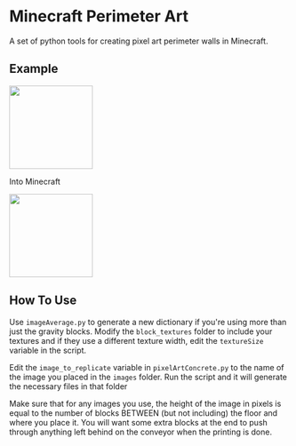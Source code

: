 # Minecraft Perimeter Art
A set of python tools for creating pixel art perimeter walls in Minecraft.

## Example

<img src="https://user-images.githubusercontent.com/30124354/119706448-e0ea1e00-be51-11eb-8d02-6b1a29493329.png" width="150" style="    image-rendering: -moz-crisp-edges;         /* Firefox */
    image-rendering:   -o-crisp-edges;         /* Opera */
    image-rendering: -webkit-optimize-contrast;/* Webkit (non-standard naming) */
    image-rendering: crisp-edges;
    -ms-interpolation-mode: nearest-neighbor;  /* IE (non-standard property) */">

Into Minecraft

<img src="https://user-images.githubusercontent.com/30124354/119706460-e47da500-be51-11eb-8f4c-f296f2af340f.png" width="150" style="    image-rendering: -moz-crisp-edges;         /* Firefox */
    image-rendering:   -o-crisp-edges;         /* Opera */
    image-rendering: -webkit-optimize-contrast;/* Webkit (non-standard naming) */
    image-rendering: crisp-edges;
    -ms-interpolation-mode: nearest-neighbor;  /* IE (non-standard property) */">


## How To Use
Use `imageAverage.py` to generate a new dictionary if you're using more than just the gravity blocks. Modify the `block_textures` folder to include your textures and if they use a different texture width, edit the `textureSize` variable in the script.

Edit the `image_to_replicate` variable in `pixelArtConcrete.py` to the name of the image you placed in the `images` folder. Run the script and it will generate the necessary files in that folder

Make sure that for any images you use, the height of the image in pixels is equal to the number of blocks BETWEEN (but not including) the floor and where you place it. You will want some extra blocks at the end to push through anything left behind on the conveyor when the printing is done.
